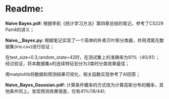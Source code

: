 # Readme:
**Naive Bayes.pdf:**  根据李航《统计学习方法》第四章总结的笔记，参考了CS229 Part4的讲义；

**Naive__Bayes.py:**  根据笔记实现了一个简单的朴素贝叶斯分类器，并用鸢尾花数据集(iris.csv)进行验证；

在test_size=0.3,random_state=42时，在测试集上的准确率为91%（40/41）；
经过验证，将本数据集x的连续特征划分为3类时分类效果最佳；


用matplotlib将数据和预测结果可视化，相关函数实现参考了AI回答；

**Naive_Bayes_Gaussian.pdf:**  计算条件概率的方式改为计算高斯分布的概率，其他条件同上。发现预测效果很差，仅有41%(18/44);

